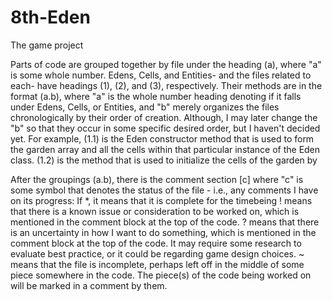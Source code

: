 # 8th-Eden
The game project

  Parts of code are grouped together by file under the heading (a), where "a" is some whole number.
Edens, Cells, and Entities- and the files related to each- have headings (1), (2), and (3), respectively.
Their methods are in the format (a.b), where "a" is the whole number heading denoting if it falls under Edens, Cells, or Entities,
and "b" merely organizes the files chronologically by their order of creation. Although, I may later change the "b" so that they occur
in some specific desired order, but I haven't decided yet.
  For example, (1.1) is the Eden constructor method that is used to form the garden array and all the cells within that particular
instance of the Eden class. (1.2) is the method that is used to initialize the cells of the garden by 

  After the groupings (a.b), there is the comment section [c] where "c" is some symbol that denotes the status of the file - i.e., any
comments I have on its progress:
If *, it means that it is complete for the timebeing
! means that there is a known issue or consideration to be worked on, which is mentioned in the comment block at the top of the code.
? means that there is an uncertainty in how I want to do something, which is mentioned in the comment block at the top of the code.
  It may require some research to evaluate best practice, or it could be regarding game design choices.
~ means that the file is incomplete, perhaps left off in the middle of some piece somewhere in the code. The piece(s) of the code being
  worked on will be marked in a comment by them.
